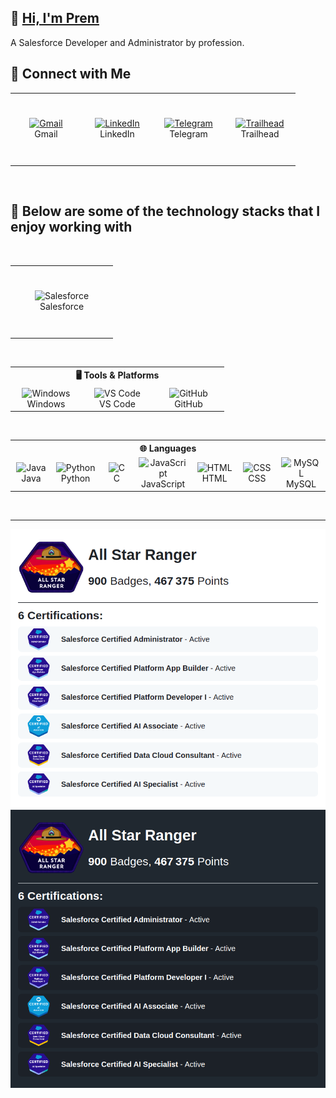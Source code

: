 ## 👋 [Hi, I'm Prem](https://prem-k-r.github.io/)

A Salesforce Developer and Administrator by profession.

## 🔗 Connect with Me

<div align="center">
  <table>
    <tr>
      <td align="center" width="100" height="110">
        <a href="mailto:prem12321kumar@gmail.com">
          <img src="https://upload.wikimedia.org/wikipedia/commons/7/7e/Gmail_icon_%282020%29.svg" width="48"
            height="48" alt="Gmail" />
        </a> <br>Gmail
      </td>
      <td align="center" width="100" height="110">
        <a href="https://linkedin.com/in/prem12321kumar">
          <img src="https://skillicons.dev/icons?i=linkedin" width="48" height="48" alt="LinkedIn" />
        </a> <br>LinkedIn
      </td>
      <td align="center" width="100" height="110">
        <a href="https://t.me/prem12321kumar">
          <img src="https://upload.wikimedia.org/wikipedia/commons/8/82/Telegram_logo.svg" width="48" height="48"
            alt="Telegram" />
        </a> <br>Telegram
      </td>
      <td align="center" width="100" height="110">
        <a href="https://www.salesforce.com/trailblazer/premkr">
          <img
            src="https://res.cloudinary.com/trailhead/image/upload/public-trailhead/assets/images/trailhead-logo-white-outline.png"
            width="48" height="48" alt="Trailhead" />
        </a> <br>Trailhead
      </td>
    </tr>
  </table>
</div>

<br>

## 🚀 Below are some of the technology stacks that I enjoy working with

<br>

<div align="center"> <table> <tr> <td align="center" width="150" height="110"> <img src="https://www.salesforce.com/content/dam/sfdc-docs/www/logos/logo-salesforce.svg" height="48" alt="Salesforce" /> <br>Salesforce </td> </tr> </table> </div>

<br>

<div align="center"> <table> <tr> <th colspan="3">🖥️ Tools & Platforms</th> </tr> <tr> <td align="center" width="100"> <img src="https://skillicons.dev/icons?i=windows" width="48" height="48" alt="Windows" /> <br>Windows </td> <td align="center" width="100"> <img src="https://skillicons.dev/icons?i=vscode" width="48" height="48" alt="VS Code" /> <br>VS Code </td> <td align="center" width="100"> <img src="https://skillicons.dev/icons?i=github" width="48" height="48" alt="GitHub" /> <br>GitHub </td> </tr> </table> </div>

<br>

<div align="center"> <table> <tr> <th colspan="7">🌐 Languages</th> </tr> <tr> <td align="center" width="100"> <img src="https://skillicons.dev/icons?i=java" width="48" height="48" alt="Java" /> <br>Java </td> <td align="center" width="100"> <img src="https://skillicons.dev/icons?i=python" width="48" height="48" alt="Python" /> <br>Python </td> <td align="center" width="100"> <img src="https://skillicons.dev/icons?i=c" width="48" height="48" alt="C" /> <br>C </td> <td align="center" width="100"> <img src="https://skillicons.dev/icons?i=javascript" width="48" height="48" alt="JavaScript" /> <br>JavaScript </td> <td align="center" width="100"> <img src="https://skillicons.dev/icons?i=html" width="48" height="48" alt="HTML" /> <br>HTML </td> <td align="center" width="100"> <img src="https://skillicons.dev/icons?i=css" width="48" height="48" alt="CSS" /> <br>CSS </td> <td align="center" width="100"> <img src="https://skillicons.dev/icons?i=mysql" width="48" height="48" alt="MySQL" /> <br>MySQL </td> </tr> </table> </div>

<br>

---

<!--TH_Stats:start-->

![Trailhead-Stats-Light](images/TScard-light.png#gh-light-mode-only)
![Trailhead-Stats-Dark](images/TScard-dark.png#gh-dark-mode-only)

<!--TH_Stats:end-->
